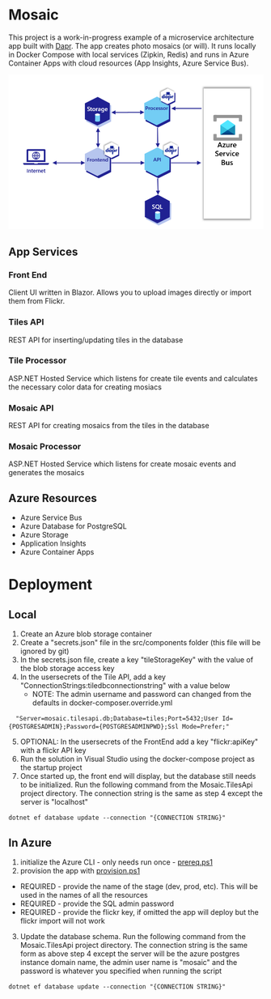 # Mosaic
This project is a work-in-progress example of a microservice architecture app built with [Dapr](https://dapr.io). The app creates photo mosaics (or will). It runs locally in Docker Compose with local services (Zipkin, Redis) and runs in Azure Container Apps with cloud resources (App Insights, Azure Service Bus).

![cloud architecture](/docs/cloud_architecture.png)

## App Services

### Front End
Client UI written in Blazor. Allows you to upload images directly or import them from Flickr.

### Tiles API
REST API for inserting/updating tiles in the database

### Tile Processor
ASP.NET Hosted Service which listens for create tile events and calculates the necessary color data for creating mosiacs

### Mosaic API
REST API for creating mosaics from the tiles in the database

### Mosaic Processor
ASP.NET Hosted Service which listens for create mosaic events and generates the mosaics

## Azure Resources

- Azure Service Bus
- Azure Database for PostgreSQL
- Azure Storage
- Application Insights
- Azure Container Apps

# Deployment
## Local
 1. Create an Azure blob storage container
 2. Create a "secrets.json" file in the src/components folder (this file will be ignored by git)
 3. In the secrets.json file, create a key "tileStorageKey" with the value of the blob storage access key 
 4. In the usersecrets of the Tile API, add a key "ConnectionStrings:tiledbconnectionstring" with a value below
     - NOTE: The admin username and password can changed from the defaults in docker-composer.override.yml

```
  "Server=mosaic.tilesapi.db;Database=tiles;Port=5432;User Id={POSTGRESADMIN};Password={POSTGRESADMINPWD};Ssl Mode=Prefer;"
```

 5. OPTIONAL: In the usersecrets of the FrontEnd add a key "flickr:apiKey" with a flickr API key
 6. Run the solution in Visual Studio using the docker-compose project as the startup project
 7. Once started up, the front end will display, but the database still needs to be initialized. Run the following command from the Mosaic.TilesApi project directory. The connection string is the same as step 4 except the server is "localhost"
   ```
   dotnet ef database update --connection "{CONNECTION STRING}"
   ```

## In Azure
1. initialize the Azure CLI - only needs run once - [prereq.ps1](/deploy/powershell/prereq.ps1)
2. provision the app with [provision.ps1](/deploy/powershell/provision.ps1)
  * REQUIRED - provide the name of the stage (dev, prod, etc). This will be used in the names of all the resources
  * REQUIRED - provide the SQL admin password
  * REQUIRED - provide the flickr key, if omitted the app will deploy but the flickr import will not work
3. Update the database schema. Run the following command from the Mosaic.TilesApi project directory. The connection string is the same form as above step 4 except the server will be the azure postgres instance domain name, the admin user name is "mosaic" and the password is whatever you specified when running the script
```
dotnet ef database update --connection "{CONNECTION STRING}"
```